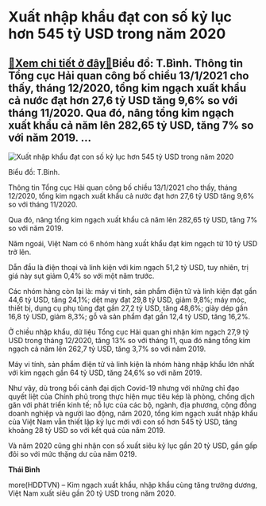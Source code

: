 Xuất nhập khẩu đạt con số kỷ lục hơn 545 tỷ USD trong năm 2020
==============================================================

[:gift:Xem chi tiết ở đây:gift:](https://hddtvn.com/xuat-nhap-khau-dat-con-so-ky-luc-hon-545-ty-usd-trong-nam-2020/)Biểu đồ: T.Bình. Thông tin Tổng cục Hải quan công bố chiều 13/1/2021 cho thấy, tháng 12/2020, tổng kim ngạch xuất khẩu cả nước đạt hơn 27,6 tỷ USD tăng 9,6% so với tháng 11/2020. Qua đó, nâng tổng kim ngạch xuất khẩu cả năm lên 282,65 tỷ USD, tăng 7% so với năm 2019. …
-----------------------------------------------------------------------------------------------------------------------------------------------------------------------------------------------------------------------------------------------------------------------------





![Xuất nhập khẩu đạt con số kỷ lục hơn 545 tỷ USD trong năm 2020](https://hddtvn.com/wp-content/uploads/2021/01/5413_image001.png "Xuất nhập khẩu đạt con số kỷ lục hơn 545 tỷ USD trong năm 2020")


Biểu đồ: T.Bình.



Thông tin Tổng cục Hải quan công bố chiều 13/1/2021 cho thấy, tháng 12/2020, tổng kim ngạch xuất khẩu cả nước đạt hơn 27,6 tỷ USD tăng 9,6% so với tháng 11/2020.


Qua đó, nâng tổng kim ngạch xuất khẩu cả năm lên 282,65 tỷ USD, tăng 7% so với năm 2019.


Năm ngoái, Việt Nam có 6 nhóm hàng xuất khẩu đạt kim ngạch từ 10 tỷ USD trở lên.


Dẫn đầu là điện thoại và linh kiện với kim ngạch 51,2 tỷ USD, tuy nhiên, trị giá này sụt giảm 0,4% so với một năm trước.


Các nhóm hàng còn lại là: máy vi tính, sản phẩm điện tử và linh kiện đạt gần 44,6 tỷ USD, tăng 24,1%; dệt may đạt 29,8 tỷ USD, giảm 9,8%; máy móc, thiết bị, dụng cụ phụ tùng đạt gần 27,2 tỷ USD, tăng 48,6%; giày dép gần 16,8 tỷ USD, giảm 8,3%; gỗ và sản phẩm đạt gần 12,4 tỷ USD, tăng 16,2%.


Ở chiều nhập khẩu, dữ liệu Tổng cục Hải quan ghi nhận kim ngạch 27,9 tỷ USD trong tháng 12/2020, tăng 13% so với tháng 11, qua đó nâng tổng kim ngạch cả năm lên 262,7 tỷ USD, tăng 3,7% so với năm 2019.


Máy vi tính, sản phẩm điện tử và linh kiện là nhóm hàng nhập khẩu lớn nhất với kim ngạch gần 64 tỷ USD, tăng 24,6% so với năm 2019.


Như vậy, dù trong bối cảnh đại dịch Covid-19 nhưng với những chỉ đạo quyết liệt của Chính phủ trong thực hiện mục tiêu kép là phòng, chống dịch găn với phát triển kinh tế; nỗ lực của các bộ, ngành, địa phương, cộng đồng doanh nghiệp và người lao động, năm 2020, tổng kim ngạch xuất nhập khẩu của Việt Nam vẫn thiết lập kỷ lục mới với con số hơn 545 tỷ USD, tăng khoảng 28 tỷ USD so với kết quả của năm 2019.


Và năm 2020 cũng ghi nhận con số xuất siêu kỷ lục gần 20 tỷ USD, gần gấp đôi so với mức thặng dư của năm 0219.




**Thái Bình**



more(HDDTVN) – Kim ngạch xuất khẩu, nhập khẩu cùng tăng trưởng dương, Việt Nam xuất siêu gần 20 tỷ USD trong năm 2020.

